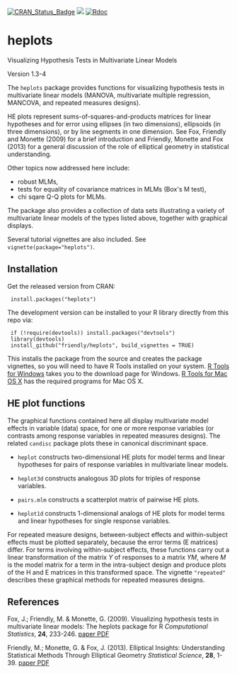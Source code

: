 [![CRAN_Status_Badge](http://www.r-pkg.org/badges/version/heplots)](http://cran.r-project.org/package=heplots)
[![](http://cranlogs.r-pkg.org/badges/grand-total/heplots)](https://cran.r-project.org/package=heplots)
[![Rdoc](http://www.rdocumentation.org/badges/version/heplots)](http://www.rdocumentation.org/packages/heplots)

# heplots
Visualizing Hypothesis Tests in Multivariate Linear Models

Version 1.3-4

The `heplots` package provides functions for visualizing hypothesis tests in
multivariate linear models (MANOVA, multivariate multiple regression, MANCOVA,
and repeated measures designs).

HE plots represent sums-of-squares-and-products matrices for linear hypotheses and for 
error using ellipses (in two dimensions), ellipsoids (in three dimensions),
or by line segments in one dimension.
See Fox, Friendly and Monette (2009) for a brief introduction
and Friendly, Monette and Fox (2013) for a general discussion of the role of
elliptical geometry in statistical understanding.

Other topics now addressed here include:

* robust MLMs, 
* tests for equality of covariance matrices in MLMs (Box's M test), 
* chi sqare Q-Q plots for MLMs.

The package also provides a collection of  data sets illustrating
a variety of multivariate linear models of the types listed above,
together with graphical displays.

Several tutorial vignettes are also included.  See `vignette(package="heplots")`.


## Installation

Get the released version from CRAN:

     install.packages("heplots")

The development version can be installed to your R library directly from this repo via:

     if (!require(devtools)) install.packages("devtools")
     library(devtools)
     install_github("friendly/heplots", build_vignettes = TRUE)

This installs the package from the source and creates the package vignettes, 
so you will need to have R Tools installed on your system.  [R Tools for Windows](https://cran.r-project.org/bin/windows/Rtools/)
takes you to the download page for Windows.  [R Tools for Mac OS X](https://cran.r-project.org/bin/macosx/tools/)
has the required programs for Mac OS X.

## HE plot functions

The graphical functions contained here all display multivariate model
effects in variable (data) space, for one or more response variables
(or contrasts among response variables in repeated measures designs).
The related `candisc` package plots these in canonical discriminant space.

* `heplot` constructs two-dimensional HE plots for model terms and 
linear hypotheses for pairs of response variables in multivariate linear models.

* `heplot3d` constructs analogous 3D plots for triples of response
variables.
 
* `pairs.mlm` constructs a scatterplot matrix of pairwise HE plots.

* `heplot1d` constructs 1-dimensional analogs of HE plots for model terms and 
linear hypotheses for single response variables.

For repeated measure designs, between-subject effects and within-subject
effects must be plotted separately, because the error terms (E matrices)
differ.  For terms involving within-subject effects,
these functions carry out a linear
transformation of the matrix $Y$ of responses to a matrix $Y M$, where
$M$ is the model matrix for a term in
the intra-subject design and produce plots of
the H and E matrices in this transformed space. The vignette `"repeated"` describes
these graphical methods for repeated measures designs.

## References

Fox, J.; Friendly, M. & Monette, G. (2009).
Visualizing hypothesis tests in multivariate linear models: The heplots package for R 
*Computational Statistics*,  **24**, 233-246. [paper PDF](http://datavis.ca/palers/FoxFriendlyMonette-2009.pdf)

Friendly, M.; Monette, G. & Fox, J. (2013).
Elliptical Insights: Understanding Statistical Methods Through Elliptical Geometry 
*Statistical Science*,  **28**, 1-39. [paper PDF](http://datavis.ca/palers/ellipses-STS402.pdf)

